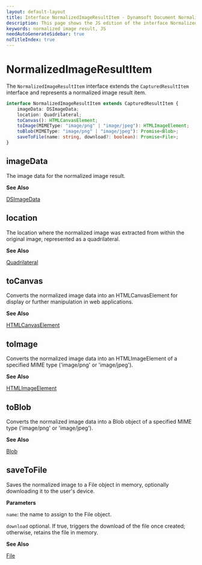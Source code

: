 ```yaml
---
layout: default-layout
title: Interface NormalizedImageResultItem - Dynamsoft Document Normalizer JS Edition API Reference
description: This page shows the JS edition of the interface NormalizedImageResultItem.
keywords: normalized image result, JS
needAutoGenerateSidebar: true
noTitleIndex: true
---
```


# NormalizedImageResultItem

The `NormalizedImageResultItem` interface extends the `CapturedResultItem` interface and represents a normalized image result item.

```ts
interface NormalizedImageResultItem extends CapturedResultItem {
    imageData: DSImageData;
    location: Quadrilateral;
    toCanvas(): HTMLCanvasElement;
    toImage(MIMEType: "image/png" | "image/jpeg"): HTMLImageElement;
    toBlob(MIMEType: "image/png" | "image/jpeg"): Promise<Blob>;
    saveToFile(name: string, download?: boolean): Promise<File>;
}
```

## imageData

The image data for the normalized image result.

**See Also**

[DSImageData](https://www.dynamsoft.com/capture-vision/docs/web/programming/javascript/api-reference/core/basic-structures/ds-image-data.html)

## location

The location where the normalized image was extracted from within the original image, represented as a quadrilateral.

**See Also**

[Quadrilateral](https://www.dynamsoft.com/capture-vision/docs/web/programming/javascript/api-reference/core/basic-structures/quadrilateral.html)

## toCanvas

Converts the normalized image data into an HTMLCanvasElement for display or further manipulation in web applications.

**See Also**

[HTMLCanvasElement](https://developer.mozilla.org/en-US/docs/Web/API/HTMLCanvasElement)

## toImage

Converts the normalized image data into an HTMLImageElement of a specified MIME type ('image/png' or 'image/jpeg').

**See Also**

[HTMLImageElement](https://developer.mozilla.org/en-US/docs/Web/API/HTMLImageElement)

## toBlob

Converts the normalized image data into a Blob object of a specified MIME type ('image/png' or 'image/jpeg').

**See Also**

[Blob](https://developer.mozilla.org/en-US/docs/Web/API/Blob)

## saveToFile

Saves the normalized image to a File object in memory, optionally downloading it to the user's device.

**Parameters**

`name`: the name to assign to the File object.

`download` optional. If true, triggers the download of the file once created; otherwise, retains the file in memory.

**See Also**

[File](https://developer.mozilla.org/en-US/docs/Web/API/File)
